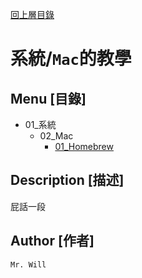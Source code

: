 [回上層目錄](../README.md)

# 系統/`Mac`的教學

## **Menu [目錄]**
+ 01_系統
    + 02_Mac
        + [01_Homebrew](01_Homebrew.md)

## **Description [描述]**
屁話一段

## **Author [作者]**
`Mr. Will`
